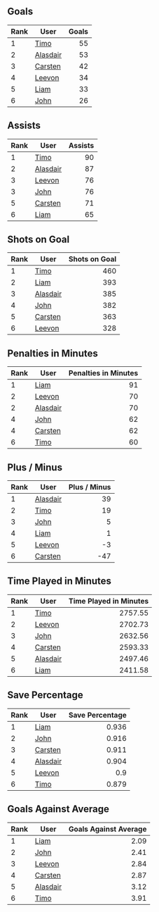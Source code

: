 ## Goals
| Rank | User | Goals |
| :--- | ---- | ---------: |
| 1 | [Timo](https://github.com/llevasseur/fantasy-hockey-league/blob/main/ROSTERS.md#Timo) |  55 |
| 2 | [Alasdair](https://github.com/llevasseur/fantasy-hockey-league/blob/main/ROSTERS.md#Alasdair) |  53 |
| 3 | [Carsten](https://github.com/llevasseur/fantasy-hockey-league/blob/main/ROSTERS.md#Carsten) |  42 |
| 4 | [Leevon](https://github.com/llevasseur/fantasy-hockey-league/blob/main/ROSTERS.md#Leevon) |  34 |
| 5 | [Liam](https://github.com/llevasseur/fantasy-hockey-league/blob/main/ROSTERS.md#Liam) |  33 |
| 6 | [John](https://github.com/llevasseur/fantasy-hockey-league/blob/main/ROSTERS.md#John) |  26 |
## Assists
| Rank | User | Assists |
| :--- | ---- | ---------: |
| 1 | [Timo](https://github.com/llevasseur/fantasy-hockey-league/blob/main/ROSTERS.md#Timo) |  90 |
| 2 | [Alasdair](https://github.com/llevasseur/fantasy-hockey-league/blob/main/ROSTERS.md#Alasdair) |  87 |
| 3 | [Leevon](https://github.com/llevasseur/fantasy-hockey-league/blob/main/ROSTERS.md#Leevon) |  76 |
| 3 | [John](https://github.com/llevasseur/fantasy-hockey-league/blob/main/ROSTERS.md#John) |  76 |
| 5 | [Carsten](https://github.com/llevasseur/fantasy-hockey-league/blob/main/ROSTERS.md#Carsten) |  71 |
| 6 | [Liam](https://github.com/llevasseur/fantasy-hockey-league/blob/main/ROSTERS.md#Liam) |  65 |
## Shots on Goal
| Rank | User | Shots on Goal |
| :--- | ---- | ---------: |
| 1 | [Timo](https://github.com/llevasseur/fantasy-hockey-league/blob/main/ROSTERS.md#Timo) |  460 |
| 2 | [Liam](https://github.com/llevasseur/fantasy-hockey-league/blob/main/ROSTERS.md#Liam) |  393 |
| 3 | [Alasdair](https://github.com/llevasseur/fantasy-hockey-league/blob/main/ROSTERS.md#Alasdair) |  385 |
| 4 | [John](https://github.com/llevasseur/fantasy-hockey-league/blob/main/ROSTERS.md#John) |  382 |
| 5 | [Carsten](https://github.com/llevasseur/fantasy-hockey-league/blob/main/ROSTERS.md#Carsten) |  363 |
| 6 | [Leevon](https://github.com/llevasseur/fantasy-hockey-league/blob/main/ROSTERS.md#Leevon) |  328 |
## Penalties in Minutes
| Rank | User | Penalties in Minutes |
| :--- | ---- | ---------: |
| 1 | [Liam](https://github.com/llevasseur/fantasy-hockey-league/blob/main/ROSTERS.md#Liam) |  91 |
| 2 | [Leevon](https://github.com/llevasseur/fantasy-hockey-league/blob/main/ROSTERS.md#Leevon) |  70 |
| 2 | [Alasdair](https://github.com/llevasseur/fantasy-hockey-league/blob/main/ROSTERS.md#Alasdair) |  70 |
| 4 | [John](https://github.com/llevasseur/fantasy-hockey-league/blob/main/ROSTERS.md#John) |  62 |
| 4 | [Carsten](https://github.com/llevasseur/fantasy-hockey-league/blob/main/ROSTERS.md#Carsten) |  62 |
| 6 | [Timo](https://github.com/llevasseur/fantasy-hockey-league/blob/main/ROSTERS.md#Timo) |  60 |
## Plus / Minus
| Rank | User | Plus / Minus |
| :--- | ---- | ---------: |
| 1 | [Alasdair](https://github.com/llevasseur/fantasy-hockey-league/blob/main/ROSTERS.md#Alasdair) |  39 |
| 2 | [Timo](https://github.com/llevasseur/fantasy-hockey-league/blob/main/ROSTERS.md#Timo) |  19 |
| 3 | [John](https://github.com/llevasseur/fantasy-hockey-league/blob/main/ROSTERS.md#John) |  5 |
| 4 | [Liam](https://github.com/llevasseur/fantasy-hockey-league/blob/main/ROSTERS.md#Liam) |  1 |
| 5 | [Leevon](https://github.com/llevasseur/fantasy-hockey-league/blob/main/ROSTERS.md#Leevon) |  -3 |
| 6 | [Carsten](https://github.com/llevasseur/fantasy-hockey-league/blob/main/ROSTERS.md#Carsten) |  -47 |
## Time Played in Minutes
| Rank | User | Time Played in Minutes |
| :--- | ---- | ---------: |
| 1 | [Timo](https://github.com/llevasseur/fantasy-hockey-league/blob/main/ROSTERS.md#Timo) |  2757.55 |
| 2 | [Leevon](https://github.com/llevasseur/fantasy-hockey-league/blob/main/ROSTERS.md#Leevon) |  2702.73 |
| 3 | [John](https://github.com/llevasseur/fantasy-hockey-league/blob/main/ROSTERS.md#John) |  2632.56 |
| 4 | [Carsten](https://github.com/llevasseur/fantasy-hockey-league/blob/main/ROSTERS.md#Carsten) |  2593.33 |
| 5 | [Alasdair](https://github.com/llevasseur/fantasy-hockey-league/blob/main/ROSTERS.md#Alasdair) |  2497.46 |
| 6 | [Liam](https://github.com/llevasseur/fantasy-hockey-league/blob/main/ROSTERS.md#Liam) |  2411.58 |
## Save Percentage
| Rank | User | Save Percentage |
| :--- | ---- | ---------: |
| 1 | [Liam](https://github.com/llevasseur/fantasy-hockey-league/blob/main/ROSTERS.md#Liam) |  0.936 |
| 2 | [John](https://github.com/llevasseur/fantasy-hockey-league/blob/main/ROSTERS.md#John) |  0.916 |
| 3 | [Carsten](https://github.com/llevasseur/fantasy-hockey-league/blob/main/ROSTERS.md#Carsten) |  0.911 |
| 4 | [Alasdair](https://github.com/llevasseur/fantasy-hockey-league/blob/main/ROSTERS.md#Alasdair) |  0.904 |
| 5 | [Leevon](https://github.com/llevasseur/fantasy-hockey-league/blob/main/ROSTERS.md#Leevon) |  0.9 |
| 6 | [Timo](https://github.com/llevasseur/fantasy-hockey-league/blob/main/ROSTERS.md#Timo) |  0.879 |
## Goals Against Average
| Rank | User | Goals Against Average |
| :--- | ---- | ---------: |
| 1 | [Liam](https://github.com/llevasseur/fantasy-hockey-league/blob/main/ROSTERS.md#Liam) |  2.09 |
| 2 | [John](https://github.com/llevasseur/fantasy-hockey-league/blob/main/ROSTERS.md#John) |  2.41 |
| 3 | [Leevon](https://github.com/llevasseur/fantasy-hockey-league/blob/main/ROSTERS.md#Leevon) |  2.84 |
| 4 | [Carsten](https://github.com/llevasseur/fantasy-hockey-league/blob/main/ROSTERS.md#Carsten) |  2.87 |
| 5 | [Alasdair](https://github.com/llevasseur/fantasy-hockey-league/blob/main/ROSTERS.md#Alasdair) |  3.12 |
| 6 | [Timo](https://github.com/llevasseur/fantasy-hockey-league/blob/main/ROSTERS.md#Timo) |  3.91 |

